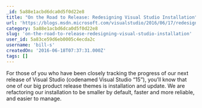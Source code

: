 ```yaml
---
_id: 5a88e1acbd6dca0d5f0d22e8
title: "On the Road to Release: Redesigning Visual Studio Installation"
url: 'https://blogs.msdn.microsoft.com/visualstudio/2016/06/17/redesigning-visual-studio-installation/'
category: 5a88e1acbd6dca0d5f0d22e8
slug: 'on-the-road-to-release-redesigning-visual-studio-installation'
user_id: 5a83ce59d6eb0005c4ecda2c
username: 'bill-s'
createdOn: '2016-06-18T07:37:31.000Z'
tags: []
---
```


For those of you who have been closely tracking the progress of our next release of Visual Studio (codenamed Visual Studio “15”), you’ll know that one of our big product release themes is installation and update. We are refactoring our installation to be smaller by default, faster and more reliable, and easier to manage.
